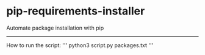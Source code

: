 # pip-requirements-installer
Automate package installation with pip

------------------------------------------------------------------------------------
How to run the script:
 '''
 python3 script.py packages.txt
 '''
